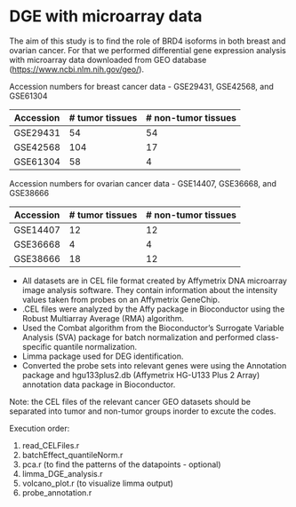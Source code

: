 # DGE with microarray data

The aim of this study is to find the role of BRD4 isoforms in both breast and ovarian cancer. For that we performed differential gene expression analysis with microarray data downloaded from GEO database (https://www.ncbi.nlm.nih.gov/geo/). 

Accession numbers for breast cancer data - GSE29431, GSE42568, and GSE61304 

| Accession       | # tumor tissues | # non-tumor tissues |
| --------------- | --------------- | ------------------- |
| GSE29431        |       54        |         54          |
| GSE42568        |      104        |         17          |
| GSE61304        |       58        |          4          |

Accession numbers for ovarian cancer data - GSE14407, GSE36668, and GSE38666

| Accession       | # tumor tissues | # non-tumor tissues |
| --------------- | --------------- | ------------------- |
| GSE14407        |       12        |         12          |
| GSE36668        |        4        |          4          |
| GSE38666        |       18        |         12          |



<ul>
  <li>All datasets are in CEL file format created by Affymetrix DNA microarray image analysis software. They contain information about the intensity values taken from probes on an Affymetrix GeneChip. </li>
  <li>.CEL files were analyzed by the Affy package in Bioconductor using the Robust Multiarray Average (RMA) algorithm. </li>
  <li>Used the Combat algorithm from the Bioconductor’s Surrogate Variable Analysis (SVA) package for batch normalization and performed class-specific quantile normalization.
</li>
  <li>Limma package used for DEG identification.</li>
  <li>Converted the probe sets into relevant genes were using the Annotation package and hgu133plus2.db (Affymetrix HG-U133 Plus 2 Array) annotation data package in Bioconductor.</li>
</ul>


Note: the CEL files of the relevant cancer GEO datasets should be separated into tumor and non-tumor groups inorder to excute the codes.

Execution order:

<ol>
  <li>read_CELFiles.r</li>
  <li>batchEffect_quantileNorm.r</li>
  <li>pca.r (to find the patterns of the datapoints - optional)</li>
  <li>limma_DGE_analysis.r</li>
  <li>volcano_plot.r (to visualize limma output)</li>
  <li>probe_annotation.r</li>
</ol>

